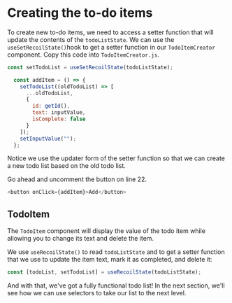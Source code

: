 # Creating the to-do items

<highlight file="/src/components/TodoItemCreator.js" lines="[13]" block="true">

To create new to-do items, we need to access a setter function that will update the contents of the `todoListState`. We can use the `useSetRecoilState()`hook to get a setter function in our `TodoItemCreator` component. Copy this code into `TodoItemCreator.js`.

```js
const setTodoList = useSetRecoilState(todoListState);

  const addItem = () => {
    setTodoList((oldTodoList) => [
      ...oldTodoList,
      {
        id: getId(),
        text: inputValue,
        isComplete: false
      }
    ]);
    setInputValue("");
  };
```
</highlight>

Notice we use the updater form of the setter function so that we can create a new todo list based on the old todo list.

Go ahead and uncomment the button on line 22.

```js
<button onClick={addItem}>Add</button>
```


## TodoItem

The `TodoItem` component will display the value of the todo item while allowing you to change its text and delete the item. 

<highlight file="/src/components/TodoItem.js" lines="[15]" block="true">

We use `useRecoilState()` to read `todoListState` and to get a setter function that we use to update the item text, mark it as completed, and delete it:

```js
const [todoList, setTodoList] = useRecoilState(todoListState);
```

</highlight>

And with that, we've got a fully functional todo list! In the next section, we'll see how we can use selectors to take our list to the next level.
